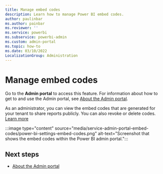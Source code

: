 ```yaml
---
title: Manage embed codes
description: Learn how to manage Power BI embed codes.
author: paulinbar
ms.author: painbar
ms.reviewer: ''
ms.service: powerbi
ms.subservice: powerbi-admin
ms.custom: admin-portal
ms.topic: how-to
ms.date: 03/10/2022
LocalizationGroup: Administration
---
```


# Manage embed codes

Go to the **Admin portal** to access this feature. For information about how to get to and use the Admin portal, see [About the Admin portal](service-admin-portal.md).

As an administrator, you can view the embed codes that are generated for your tenant to share reports publicly. You can also revoke or delete codes. [Learn more](../collaborate-share/service-publish-to-web.md)

:::image type="content" source="media/service-admin-portal-embed-codes/power-bi-settings-embed-codes.png" alt-text="Screenshot that shows the embed codes within the Power BI admin portal.":::

## Next steps

* [About the Admin portal](service-admin-portal.md)